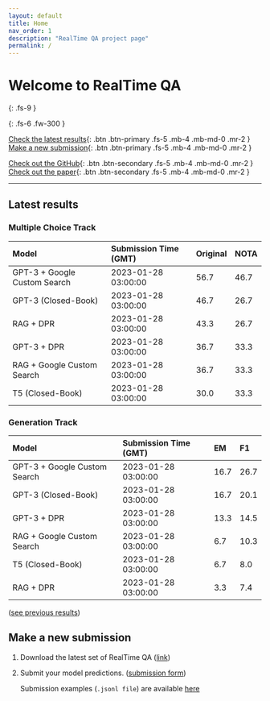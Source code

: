 ```yaml
---
layout: default
title: Home
nav_order: 1
description: "RealTime QA project page"
permalink: /
---
```


# Welcome to RealTime QA
{: .fs-9 }


{: .fs-6 .fw-300 }

[Check the latest results](#latest-results){: .btn .btn-primary .fs-5 .mb-4 .mb-md-0 .mr-2 } [Make a new submission](#make-a-new-submission){: .btn .btn-primary .fs-5 .mb-4 .mb-md-0 .mr-2 }

[Check out the GitHub](https://github.com/realtimeqa/realtimeqa_public){: .btn .btn-secondary .fs-5 .mb-4 .mb-md-0 .mr-2 } [Check out the paper](https://arxiv.org/abs/2207.13332){: .btn .btn-secondary .fs-5 .mb-4 .mb-md-0 .mr-2 }

---

## Latest results 

### Multiple Choice Track

| Model        | Submission Time (GMT) | Original | NOTA | 
|:-------------|:---------|:---------|:-----|
|GPT-3 + Google Custom Search|2023-01-28 03:00:00|56.7|46.7|
|GPT-3 (Closed-Book)|2023-01-28 03:00:00|46.7|26.7|
|RAG + DPR|2023-01-28 03:00:00|43.3|26.7|
|GPT-3 + DPR|2023-01-28 03:00:00|36.7|33.3|
|RAG + Google Custom Search|2023-01-28 03:00:00|36.7|33.3|
|T5 (Closed-Book)|2023-01-28 03:00:00|30.0|33.3|



### Generation Track

| Model        | Submission Time (GMT) | EM | F1 | 
|:-------------|:---------|:---------|:-----|
|GPT-3 + Google Custom Search|2023-01-28 03:00:00|16.7|26.7|
|GPT-3 (Closed-Book)|2023-01-28 03:00:00|16.7|20.1|
|GPT-3 + DPR|2023-01-28 03:00:00|13.3|14.5|
|RAG + Google Custom Search|2023-01-28 03:00:00|6.7|10.3|
|T5 (Closed-Book)|2023-01-28 03:00:00|6.7|8.0|
|RAG + DPR|2023-01-28 03:00:00|3.3|7.4|



([see previous results](https://realtimeqa.github.io/docs/results/2022/))

## Make a new submission

1. Download the latest set of RealTime QA ([link](https://github.com/realtimeqa/realtimeqa_public))

1. Submit your model predictions. ([submission form](https://forms.gle/6xANYtedAf8UrqyY8))

    Submission examples (`.jsonl file`) are available [here](https://github.com/realtimeqa/realtimeqa_public/tree/main/baseline_results)
